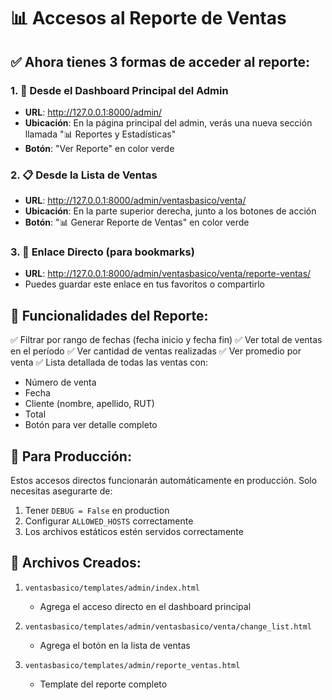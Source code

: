 # 📊 Accesos al Reporte de Ventas

## ✅ Ahora tienes 3 formas de acceder al reporte:

### 1. 📌 Desde el Dashboard Principal del Admin
- **URL**: http://127.0.0.1:8000/admin/
- **Ubicación**: En la página principal del admin, verás una nueva sección llamada "📊 Reportes y Estadísticas"
- **Botón**: "Ver Reporte" en color verde

### 2. 📋 Desde la Lista de Ventas
- **URL**: http://127.0.0.1:8000/admin/ventasbasico/venta/
- **Ubicación**: En la parte superior derecha, junto a los botones de acción
- **Botón**: "📊 Generar Reporte de Ventas" en color verde

### 3. 🔗 Enlace Directo (para bookmarks)
- **URL**: http://127.0.0.1:8000/admin/ventasbasico/venta/reporte-ventas/
- Puedes guardar este enlace en tus favoritos o compartirlo

## 🎯 Funcionalidades del Reporte:

✅ Filtrar por rango de fechas (fecha inicio y fecha fin)
✅ Ver total de ventas en el período
✅ Ver cantidad de ventas realizadas
✅ Ver promedio por venta
✅ Lista detallada de todas las ventas con:
   - Número de venta
   - Fecha
   - Cliente (nombre, apellido, RUT)
   - Total
   - Botón para ver detalle completo

## 🚀 Para Producción:

Estos accesos directos funcionarán automáticamente en producción.
Solo necesitas asegurarte de:
1. Tener `DEBUG = False` en production
2. Configurar `ALLOWED_HOSTS` correctamente
3. Los archivos estáticos estén servidos correctamente

## 📝 Archivos Creados:

1. `ventasbasico/templates/admin/index.html`
   - Agrega el acceso directo en el dashboard principal

2. `ventasbasico/templates/admin/ventasbasico/venta/change_list.html`
   - Agrega el botón en la lista de ventas

3. `ventasbasico/templates/admin/reporte_ventas.html`
   - Template del reporte completo
